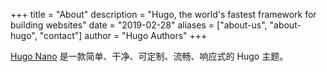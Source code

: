 +++
title = "About"
description = "Hugo, the world's fastest framework for building websites"
date = "2019-02-28"
aliases = ["about-us", "about-hugo", "contact"]
author = "Hugo Authors"
+++

[Hugo Nano](https://github.com/yorkyu-cn/hugo-nano) 是一款简单、干净、可定制、流畅、响应式的 Hugo 主题。